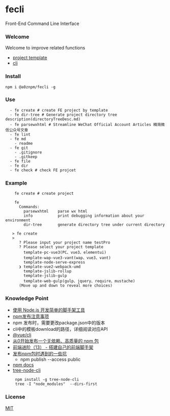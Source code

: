 # fecli 
Front-End Command Line Interface

### Welcome
Welcome to improve related functions

- [project template](https://github.com/MShineRay?tab=projects)
- [cli](https://github.com/MShineRay/fecli)

### Install
~~~
npm i @a0znpm/fecli -g
~~~
### Use
~~~
  - fe create # create FE project by template
  - fe dir-tree # Generate project directory tree description(directoryTreeDesc.md)
  - fe parsewxhtml # Streamline WeChat Official Account Articles 精简微信公众号文章
  - fe lint
  - fe md 
    - readme
  - fe git
    - .gitignore
    - .gitkeep
  - fe file
  - fe dir
  - fe check # check FE projcet
~~~    

### Example
~~~
    fe create # create project
    
    fe 
      Commands:
        parsewxhtml    parse wx html
        info           print debugging information about your environment
        dir-tree       generate directory tree under current directory
~~~

~~~
   > fe create
   >
      ? Please input your project name testPro
      ? Please select your project template 
        template-pc-vue3(PC、vue3、elementui) 
        template-wap-vue3-vant(wap、vue3、vant) 
        template-node-serve-express 
      ❯ template-vue2-webpack-umd 
        template-jslib-rollup 
        template-jslib-gulp 
        template-web-gulp(gulp、jquery、require、mustache) 
      (Move up and down to reveal more choices)

~~~

### Knowledge Point
 - [使用 Node.js 开发简单的脚手架工具](https://mp.weixin.qq.com/s/o4D4DI59GzdeI8KTp0RGuA)
 - [npm发布注意事项](https://blog.csdn.net/gamesdev/article/details/49018629)
 - npm 发布时，需要更改package.json中的版本
 - cli中的模板download的路径，详细阅读对应API
 - [@vue/cli](https://github.com/vuejs/vue-cli/tree/dev/packages/%40vue/cli)
 - [从0开始发布一个无依赖、高质量的 npm 包](https://mp.weixin.qq.com/s/0oDXwz-SBoh3mEymlNxh7w)
 - [前端进阶（13） - 搭建自己的前端脚手架](https://segmentfault.com/a/1190000016481132)
 - [发布npm包时遇到的一些坑](https://www.jianshu.com/p/40f732d91a8c)
    - npm publish --access public
 - [npm docs](https://docs.npmjs.com/cli/v7/using-npm/developers)
 - [tree-node-cli](https://www.npmjs.com/package/tree-node-cli)
   ~~~
    npm install -g tree-node-cli    
    tree -I "node_modules"  --dirs-first
   ~~~

### License
   [MIT](LICENSE)
